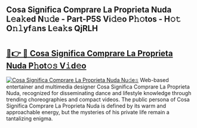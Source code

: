 ## Cosa Significa Comprare La Proprieta Nuda L𝚎a𝚔ed N𝚞𝚍e - Part-P5S Vi𝚍𝚎o P𝚑𝚘tos - H𝚘𝚝 O𝚗𝚕yf𝚊ns L𝚎a𝚔s QjRLH

# <h2><a href="http://kff6elg.oniu.top/?m=Cosa+Significa+Comprare+La+Proprieta+Nuda">🔗👉 🔴 Cosa Significa Comprare La Proprieta Nuda P𝚑ot𝚘𝚜 V𝚒d𝚎o</a></h2>

[![Cosa Significa Comprare La Proprieta Nuda Nu𝚍e𝚜](https://i.imgur.com/0qMVB7G.gif)](http://kff6elg.oniu.top/?m=Cosa+Significa+Comprare+La+Proprieta+Nuda)
Web-based entertainer and multimedia designer Cosa Significa Comprare La Proprieta Nuda, recognized for disseminating dance and lifestyle knowledge through trending choreographies and compact videos. The public persona of Cosa Significa Comprare La Proprieta Nuda is defined by its warm and approachable energy, but the mysteries of his private life remain a tantalizing enigma.  
